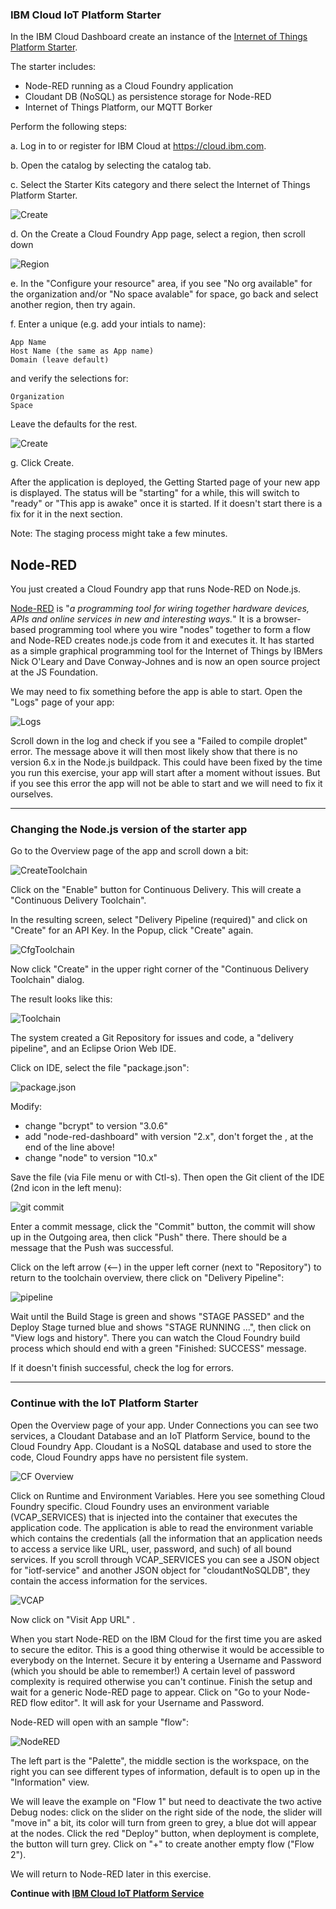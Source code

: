 ### IBM Cloud IoT Platform Starter

In the IBM Cloud Dashboard create an instance of the [Internet of Things Platform Starter](https://cloud.ibm.com/docs/IoT-starter?topic=iot-starter-gettingstartedtemplate#gettingstartedtemplate).

The starter includes:

* Node-RED running as a Cloud Foundry application
* Cloudant DB (NoSQL) as persistence storage for Node-RED
* Internet of Things Platform, our MQTT Borker

Perform the following steps:

a. Log in to or register for IBM Cloud at https://cloud.ibm.com.

b. Open the catalog by selecting the catalog tab.

c. Select the Starter Kits category and there select the Internet of Things Platform Starter.

![Create](images/catalog-iotp.png)

d. On the Create a Cloud Foundry App page, select a region, then scroll down

![Region](images/select-region.png)


e. In the "Configure your resource" area, if you see "No org available" for the organization and/or "No space avalable" for space, go back and select another region, then try again.

f. Enter a unique (e.g. add your intials to name):

    App Name
    Host Name (the same as App name)
    Domain (leave default)

and verify the selections  for:   

    Organization
    Space

Leave the defaults for the rest.    

![Create](images/create-nodered.png)


g. Click Create.

After the application is deployed, the Getting Started page of your new app is displayed. The status will be "starting" for a while, this will switch to "ready" or "This app is awake" once it is started. If it doesn't start there is a fix for it in the next section.
        
Note: The staging process might take a few minutes.


## Node-RED

You just created a Cloud Foundry app that runs Node-RED on Node.js. 

[Node-RED](https://nodered.org/) is "_a programming tool for wiring together hardware devices, APIs and online services in new and interesting ways._" It is a browser-based programming tool where you wire "nodes" together to form a flow and Node-RED creates node.js code from it and executes it. It has started as a simple graphical programming tool for the Internet of Things by IBMers Nick O'Leary and Dave Conway-Johnes and is now an open source project at the JS Foundation.

We may need to fix something before the app is able to start. Open the "Logs" page of your app:

![Logs](images/iotp-logs.png)

Scroll down in the log and check if you see a "Failed to compile droplet" error. The message above it will then most likely show that there is no version 6.x in the Node.js buildpack. This could have been fixed by the time you run this exercise, your app will start after a moment without issues. But if you see this error the app will not be able to start and we will need to fix it ourselves.

---
### Changing the Node.js version of the starter app

Go to the Overview page of the app and scroll down a bit:

![CreateToolchain](images/create-toolchain.png)

Click on the "Enable" button for Continuous Delivery. This will create a "Continuous Delivery Toolchain".

In the resulting screen, select "Delivery Pipeline (required)" and click on "Create" for an API Key. In the Popup, click "Create" again. 

![CfgToolchain](images/configure-toolchain.png)

Now click "Create" in the upper right corner of the "Continuous Delivery Toolchain" dialog.

The result looks like this:

![Toolchain](images/toolchain.png)

The system created a Git Repository for issues and code, a "delivery pipeline", and an Eclipse Orion Web IDE.

Click on IDE, select the file "package.json":

![package.json](images/package-json.png)

Modify:

* change "bcrypt" to version "3.0.6"
* add "node-red-dashboard" with version "2.x", don't forget the , at the end of the line above!
* change "node" to version "10.x"

Save the file (via File menu or with Ctl-s). Then open the Git client of the IDE (2nd icon in the left menu):

![git commit](images/git-package.json.png)

Enter a commit message, click the "Commit" button, the commit will show up in the Outgoing area, then click "Push" there. There should be a message that the Push was successful.

Click on the left arrow (<--)  in the upper left corner (next to "Repository") to return to the toolchain overview, there click on "Delivery Pipeline":

![pipeline](images/pipeline-package.json.png)

Wait until the Build Stage is green and shows "STAGE PASSED" and the Deploy Stage turned blue and shows "STAGE RUNNING ...", then click on "View logs and history". There you can watch the Cloud Foundry build process which should end with a green "Finished: SUCCESS" message.

If it doesn't finish successful, check the log for errors.

---

### Continue with the IoT Platform Starter

Open the Overview page of your app. Under Connections you can see two services, a Cloudant Database and an IoT Platform Service, bound to the Cloud Foundry App. Cloudant is a NoSQL database and used to store the code, Cloud Foundry apps have no persistent file system.

![CF Overview](images/nodered-overview.png)

Click on Runtime and Environment Variables. Here you see something Cloud Foundry specific. Cloud Foundry uses an environment variable (VCAP_SERVICES) that is injected into the container that executes the application code. The application is able to read the environment variable which contains the credentials (all the information that an application needs to access a service like URL, user, password, and such) of all bound services. If you scroll through VCAP_SERVICES you can see a JSON object for "iotf-service" and another JSON object for "cloudantNoSQLDB", they contain the access information for the services. 

![VCAP](images/nodered-runtime.png)

Now click on "Visit App URL" .

When you start Node-RED on the IBM Cloud for the first time you are asked to secure the editor. This is a good thing otherwise it would be accessible to everybody on the Internet. Secure it by entering a Username and Password (which you should be able to remember!) A certain level of password complexity is required otherwise you can't continue. Finish the setup and wait for a generic Node-RED page to appear. Click on "Go to your Node-RED flow editor". It will ask for your Username and Password. 

Node-RED will open with an sample "flow":

![NodeRED](images/nodered-editor.png)

The left part is the "Palette", the middle section is the workspace, on the right you can see different types of information, default is to open up in the "Information" view.

We will leave the example on "Flow 1" but need to deactivate the two active Debug nodes: click on the slider on the right side of the node, the slider will "move in" a bit, its color will turn from green to grey, a blue dot will appear at the nodes. Click the red "Deploy" button, when deployment is complete, the button will turn grey. Click on "+" to create another empty flow ("Flow 2").

We will return to Node-RED later in this exercise.

__Continue with [IBM Cloud IoT Platform Service ](2-IOTP.md)__   
